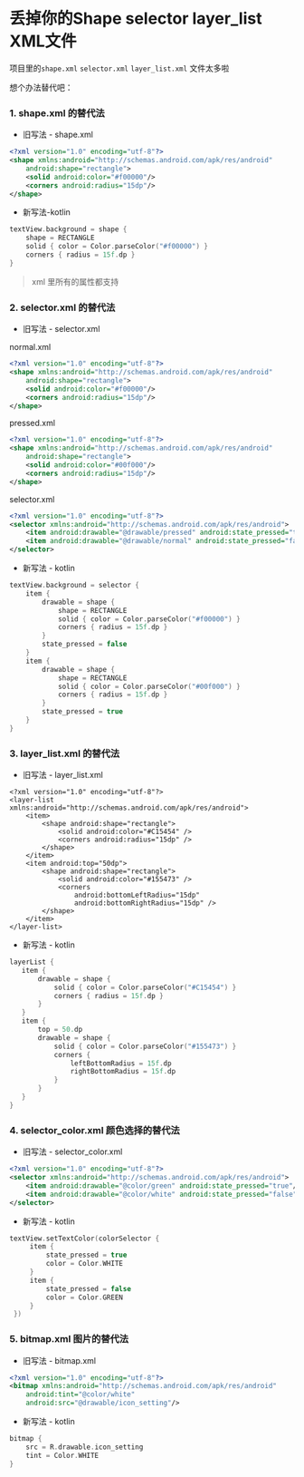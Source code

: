 # 丢掉你的Shape selector layer_list XML文件

项目里的```shape.xml``` ```selector.xml```  ```layer_list.xml``` 文件太多啦

想个办法替代吧：

### 1. shape.xml 的替代法

 - 旧写法 - shape.xml
```xml
<?xml version="1.0" encoding="utf-8"?>
<shape xmlns:android="http://schemas.android.com/apk/res/android"
    android:shape="rectangle">
    <solid android:color="#f00000"/>
    <corners android:radius="15dp"/>
</shape>
```

 - 新写法-kotlin
```kotlin
textView.background = shape {
    shape = RECTANGLE
    solid { color = Color.parseColor("#f00000") }
    corners { radius = 15f.dp }
}
```

> xml 里所有的属性都支持

### 2. selector.xml 的替代法

 - 旧写法 - selector.xml

 normal.xml
```xml
<?xml version="1.0" encoding="utf-8"?>
<shape xmlns:android="http://schemas.android.com/apk/res/android"
    android:shape="rectangle">
    <solid android:color="#f00000"/>
    <corners android:radius="15dp"/>
</shape>
```

 pressed.xml
```xml
<?xml version="1.0" encoding="utf-8"?>
<shape xmlns:android="http://schemas.android.com/apk/res/android"
    android:shape="rectangle">
    <solid android:color="#00f000"/>
    <corners android:radius="15dp"/>
</shape>
```

 selector.xml
```xml
<?xml version="1.0" encoding="utf-8"?>
<selector xmlns:android="http://schemas.android.com/apk/res/android">
    <item android:drawable="@drawable/pressed" android:state_pressed="true"/>
    <item android:drawable="@drawable/normal" android:state_pressed="false"/>
</selector>
```

 - 新写法 - kotlin
```kotlin
textView.background = selector {
    item {
        drawable = shape {
            shape = RECTANGLE
            solid { color = Color.parseColor("#f00000") }
            corners { radius = 15f.dp }
        }
        state_pressed = false
    }
    item {
        drawable = shape {
            shape = RECTANGLE
            solid { color = Color.parseColor("#00f000") }
            corners { radius = 15f.dp }
        }
        state_pressed = true
    }
}
```

### 3. layer_list.xml 的替代法

 - 旧写法 - layer_list.xml

```
<?xml version="1.0" encoding="utf-8"?>
<layer-list xmlns:android="http://schemas.android.com/apk/res/android">
    <item>
        <shape android:shape="rectangle">
            <solid android:color="#C15454" />
            <corners android:radius="15dp" />
        </shape>
    </item>
    <item android:top="50dp">
        <shape android:shape="rectangle">
            <solid android:color="#155473" />
            <corners
                android:bottomLeftRadius="15dp"
                android:bottomRightRadius="15dp" />
        </shape>
    </item>
</layer-list>
```

 - 新写法 - kotlin

 ```kotlin
layerList {
    item {
        drawable = shape {
            solid { color = Color.parseColor("#C15454") }
            corners { radius = 15f.dp }
        }
    }
    item {
        top = 50.dp
        drawable = shape {
            solid { color = Color.parseColor("#155473") }
            corners {
                leftBottomRadius = 15f.dp
                rightBottomRadius = 15f.dp
            }
        }
    }
}
 ```

### 4. selector_color.xml 颜色选择的替代法

 - 旧写法 - selector_color.xml
```xml
<?xml version="1.0" encoding="utf-8"?>
<selector xmlns:android="http://schemas.android.com/apk/res/android">
    <item android:drawable="@color/green" android:state_pressed="true"/>
    <item android:drawable="@color/white" android:state_pressed="false"/>
</selector>
```
 - 新写法 - kotlin
```kotlin
textView.setTextColor(colorSelector {
     item {
         state_pressed = true
         color = Color.WHITE
     }
     item {
         state_pressed = false
         color = Color.GREEN
     }
 })
```

### 5. bitmap.xml 图片的替代法

 - 旧写法 - bitmap.xml
```xml
<?xml version="1.0" encoding="utf-8"?>
<bitmap xmlns:android="http://schemas.android.com/apk/res/android"
    android:tint="@color/white"
    android:src="@drawable/icon_setting"/>
```

 - 新写法 - kotlin
```kotlin
bitmap {
    src = R.drawable.icon_setting
    tint = Color.WHITE
}
```
